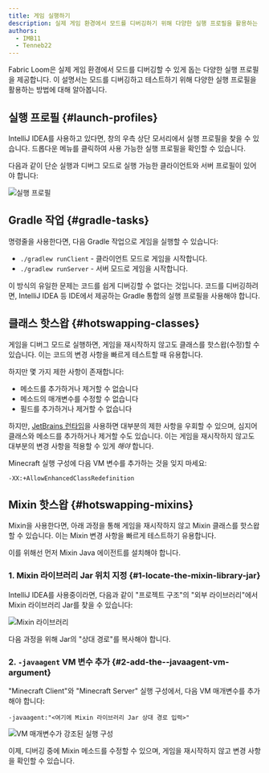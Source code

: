 ```yaml
---
title: 게임 실행하기
description: 실제 게임 환경에서 모드를 디버깅하기 위해 다양한 실행 프로필을 활용하는 방법에 대해 알아보세요.
authors:
  - IMB11
  - Tenneb22
---
```


Fabric Loom은 실제 게임 환경에서 모드를 디버깅할 수 있게 돕는 다양한 실행 프로필을 제공합니다. 이 설명서는 모드를 디버깅하고 테스트하기 위해 다양한 실행 프로필을 활용하는 방법에 대해 알아봅니다.

## 실행 프로필 {#launch-profiles}

IntelliJ IDEA를 사용하고 있다면, 창의 우측 상단 모서리에서 실행 프로필을 찾을 수 있습니다. 드롭다운 메뉴를 클릭하여 사용 가능한 실행 프로필을 확인할 수 있습니다.

다음과 같이 단순 실행과 디버그 모드로 실행 가능한 클라이언트와 서버 프로필이 있어야 합니다:

![실행 프로필](/assets/develop/getting-started/launch-profiles.png)

## Gradle 작업 {#gradle-tasks}

명령줄을 사용한다면, 다음 Gradle 작업으로 게임을 실행할 수 있습니다:

- `./gradlew runClient` - 클라이언트 모드로 게임을 시작합니다.
- `./gradlew runServer` - 서버 모드로 게임을 시작합니다.

이 방식의 유일한 문제는 코드를 쉽게 디버깅할 수 없다는 것입니다. 코드를 디버깅하려면, IntelliJ IDEA 등 IDE에서 제공하는 Gradle 통합의 실행 프로필을 사용해야 합니다.

## 클래스 핫스왑 {#hotswapping-classes}

게임을 디버그 모드로 실행하면, 게임을 재시작하지 않고도 클래스를 핫스왑(수정)할 수 있습니다. 이는 코드의 변경 사항을 빠르게 테스트할 때 유용합니다.

하지만 몇 가지 제한 사항이 존재합니다:

- 메소드를 추가하거나 제거할 수 없습니다
- 메소드의 매개변수를 수정할 수 없습니다
- 필드를 추가하거나 제거할 수 없습니다

하지만, [JetBrains 런타임](https://github.com/JetBrains/JetBrainsRuntime)을 사용하면 대부분의 제한 사항을 우회할 수 있으며, 심지어 클래스와 메소드를 추가하거나 제거할 수도 있습니다. 이는 게임을 재시작하지 않고도 대부분의 변경 사항을 적용할 수 있게 _해야_ 합니다.

Minecraft 실행 구성에 다음 VM 변수를 추가하는 것을 잊지 마세요:

```:no-line-numbers
-XX:+AllowEnhancedClassRedefinition
```

## Mixin 핫스왑 {#hotswapping-mixins}

Mixin을 사용한다면, 아래 과정을 통해 게임을 재시작하지 않고 Mixin 클래스를 핫스왑할 수 있습니다. 이는 Mixin 변경 사항을 빠르게 테스트하기 유용합니다.

이를 위해선 먼저 Mixin Java 에이전트를 설치해야 합니다.

### 1. Mixin 라이브러리 Jar 위치 지정 {#1-locate-the-mixin-library-jar}

IntelliJ IDEA를 사용중이라면, 다음과 같이 "프로젝트 구조"의 "외부 라이브러리"에서 Mixin 라이브러리 Jar를 찾을 수 있습니다:

![Mixin 라이브러리](/assets/develop/getting-started/mixin-library.png)

다음 과정을 위해 Jar의 "상대 경로"를 복사해야 합니다.

### 2. `-javaagent` VM 변수 추가 {#2-add-the--javaagent-vm-argument}

"Minecraft Client"와 "Minecraft Server" 실행 구성에서, 다음 VM 매개변수를 추가해야 합니다:

```:no-line-numbers
-javaagent:"<여기에 Mixin 라이브러리 Jar 상대 경로 입력>"
```

![VM 매개변수가 강조된 실행 구성](/assets/develop/getting-started/vm-arguments.png)

이제, 디버깅 중에 Mixin 메소드를 수정할 수 있으며, 게임을 재시작하지 않고 변경 사항을 확인할 수 있습니다.
